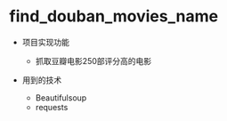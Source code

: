 # find_douban_movies_name
* 项目实现功能  
    - 抓取豆瓣电影250部评分高的电影

* 用到的技术  
    - Beautifulsoup
    - requests
